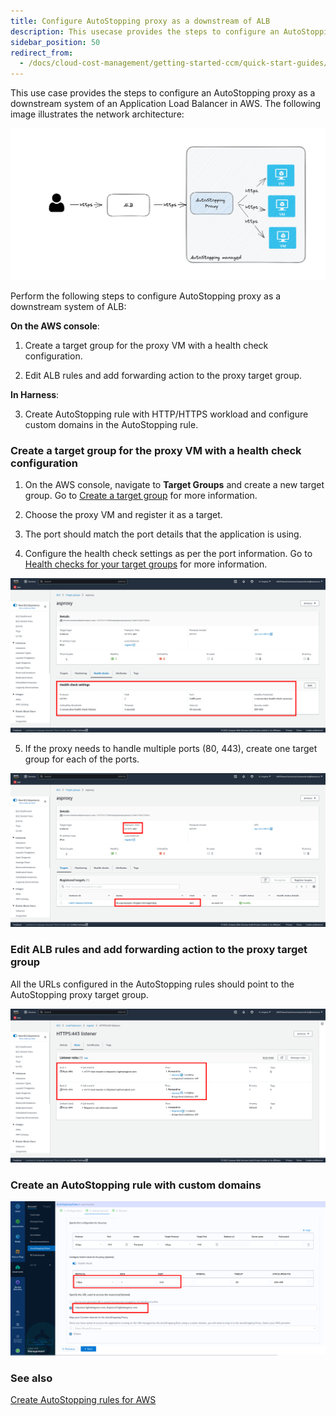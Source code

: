 ```yaml
---
title: Configure AutoStopping proxy as a downstream of ALB
description: This usecase provides the steps to configure an AutoStopping proxy as a downstream system of an ALB.
sidebar_position: 50
redirect_from:
  - /docs/cloud-cost-management/getting-started-ccm/quick-start-guides/autostopping-proxy-alb-usecase
---
```




This use case provides the steps to configure an AutoStopping proxy as a downstream system of an Application Load Balancer in AWS.
The following image illustrates the network architecture:


![](./static/autostopping-alb-workflow-diagram.png)

Perform the following steps to configure AutoStopping proxy as a downstream system of ALB:
  
**On the AWS console**:
1. Create a target group for the proxy VM with a health check configuration. 

2. Edit ALB rules and add forwarding action to the proxy target group.

**In Harness**:

3. Create AutoStopping rule with HTTP/HTTPS workload and configure custom domains in the AutoStopping rule.

### Create a target group for the proxy VM with a health check configuration


1. On the AWS console, navigate to **Target Groups** and create a new target group. Go to [Create a target group](https://docs.aws.amazon.com/elasticloadbalancing/latest/application/create-target-group.html) for more information.

2. Choose the proxy VM and register it as a target.

3. The port should match the port details that the application is using.

4. Configure the health check settings as per the port information. Go to [Health checks for your target groups](https://docs.aws.amazon.com/elasticloadbalancing/latest/application/target-group-health-checks.html) for more information.


![](./static/configure-health-check-settings.png)


5. If the proxy needs to handle multiple ports (80, 443), create one target group for each of the ports.

![](./static/create-target-group.png)

### Edit ALB rules and add forwarding action to the proxy target group
All the URLs configured in the AutoStopping rules should point to the AutoStopping proxy target group.

![](./static/edit-alb-rules.png)


### Create an AutoStopping rule with custom domains

![](./static/create-autostopping-rule-with-custom-domain.png)

### See also
[Create AutoStopping rules for AWS](../../4-use-ccm-cost-optimization/1-optimize-cloud-costs-with-intelligent-cloud-auto-stopping-rules/4-create-auto-stopping-rules/create-autostopping-rules-aws.md)